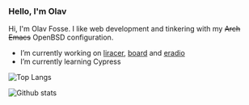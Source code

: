 ### Hello, I'm Olav

Hi, I'm Olav Fosse. I like web development and tinkering with my ~~Arch~~ ~~Emacs~~ OpenBSD configuration.

- I’m currently working on [liracer](https://github.com/olav35/liracer), [board](https://github.com/olav35/board) and [eradio](https://github.com/olav35/eradio)
- I’m currently learning Cypress

![Top Langs](https://github-readme-stats.vercel.app/api/top-langs/?username=olav35)

![Github stats](https://github-readme-stats.vercel.app/api?username=olav35&show_icons=true&count_private=true)
